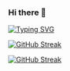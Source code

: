 ### Hi there 👋

<a href="https://git.io/typing-svg"><img src="https://readme-typing-svg.herokuapp.com?font=Tilt+Neon&size=40&pause=1500&color=295F2D&center=true&vCenter=true&random=false&width=800&lines=Welcome+to+rootshellace's+profile!" alt="Typing SVG" /></a>

[![GitHub Streak](https://github-readme-streak-stats.herokuapp.com?user=rootshellace&theme=gruvbox-duo&date_format=j%20M%5B%20Y%5D&hide_longest_streak=true)](https://git.io/streak-stats)

<a href="https://git.io/streak-stats"><img src="https://github-readme-streak-stats.herokuapp.com?user=rootshellace&theme=gruvbox-duo&date_format=j%20M%5B%20Y%5D&hide_longest_streak=true" alt="GitHub Streak" /></a>
<!--
**rootshellace/rootshellace** is a ✨ _special_ ✨ repository because its `README.md` (this file) appears on your GitHub profile.

Here are some ideas to get you started:

- 🔭 I’m currently working on ...
- 🌱 I’m currently learning ...
- 👯 I’m looking to collaborate on ...
- 🤔 I’m looking for help with ...
- 💬 Ask me about ...
- 📫 How to reach me: ...
- 😄 Pronouns: ...
- ⚡ Fun fact: ...
-->
